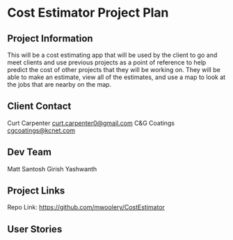 # Cost Estimator Project Plan

## Project Information
This will be a cost estimating app that will be used by the client to go and meet clients and use previous projects as a point of reference to help predict the cost of other projects that they will be working on.  They will be able to make an estimate, view all of the estimates, and use a map to look at the jobs that are nearby on the map.

## Client Contact
Curt Carpenter
curt.carpenter0@gmail.com
C&G Coatings 
cgcoatings@kcnet.com


## Dev Team
Matt
Santosh
Girish
Yashwanth

## Project Links
Repo Link: <https://github.com/mwoolery/CostEstimator>

## User Stories

